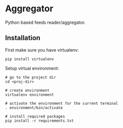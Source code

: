 Aggregator
==========

Python based feeds reader/aggregator.

Installation
------------

First make sure you have virtualenv:

	pip install virtualenv

Setup virtual environment:

	# go to the project dir
	cd <proj-dir>

	# create environment
	virtualenv environment

	# activate the environment for the current terminal
	. environment/bin/activate

	# install required packages
	pip install -r requirements.txt

